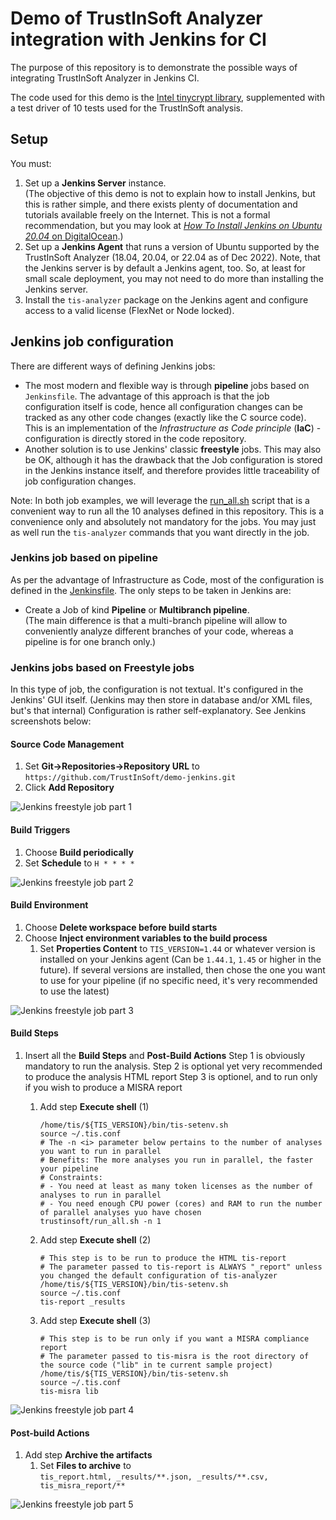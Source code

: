 # Demo of **TrustInSoft Analyzer** integration with Jenkins for CI

The purpose of this repository is to demonstrate the possible ways of
integrating TrustInSoft Analyzer in Jenkins CI.

The code used for this demo is the
[Intel tinycrypt library](https://github.com/intel/tinycrypt),
supplemented with a test driver of 10 tests used for the TrustInSoft analysis.

## Setup

You must:

1. Set up a **Jenkins Server** instance.  
   (The objective of this demo is not to explain how to install Jenkins, but
   this is rather simple, and there exists plenty of documentation and
   tutorials available freely on the Internet.
   This is not a formal recommendation, but you may look at
   [_How To Install Jenkins on Ubuntu 20.04_ on DigitalOcean](https://www.digitalocean.com/community/tutorials/how-to-install-jenkins-on-ubuntu-20-04).)
2. Set up a **Jenkins Agent** that runs a version of Ubuntu supported by the
   TrustInSoft Analyzer (18.04, 20.04, or 22.04 as of Dec 2022).
   Note, that the Jenkins server is by default a Jenkins agent, too. So, at
   least for small scale deployment, you may not need to do more than
   installing the Jenkins server.
3. Install the `tis-analyzer` package on the Jenkins agent and configure
   access to a valid license (FlexNet or Node locked).

## Jenkins job configuration

There are different ways of defining Jenkins jobs:

- The most modern and flexible way is through **pipeline** jobs based on
  `Jenkinsfile`.
  The advantage of this approach is that the job configuration itself is
  code, hence all configuration changes can be tracked as any other code
  changes (exactly like the C source code). This is an implementation of the
  _Infrastructure as Code principle_ (**IaC**) - configuration is directly
  stored in the code repository.
- Another solution is to use Jenkins' classic **freestyle** jobs.
  This may also be OK, although it has the drawback that the Job configuration
  is stored in the Jenkins instance itself, and therefore provides little
  traceability of job configuration changes.

Note: In both job examples, we will leverage the [run_all.sh](trustinsoft/run_all.sh)
script that is a convenient way to run all the 10 analyses defined in this
repository. This is a convenience only and absolutely not mandatory for
the jobs. You may just as well run the `tis-analyzer` commands that you want
directly in the job.

### Jenkins job based on pipeline

As per the advantage of Infrastructure as Code, most of the configuration is
defined in the [Jenkinsfile](Jenkinsfile). The only steps to be taken in
Jenkins are:

- Create a Job of kind **Pipeline** or **Multibranch pipeline**.  
  (The main difference is that a multi-branch pipeline will allow to
  conveniently analyze different branches of your code, whereas a pipeline
  is for one branch only.)

### Jenkins jobs based on Freestyle jobs

In this type of job, the configuration is not textual. It's configured in the
Jenkins' GUI itself.
(Jenkins may then store in database and/or XML files, but's that internal)
Configuration is rather self-explanatory. See Jenkins screenshots below:

#### Source Code Management

1. Set **Git->Repositories->Repository URL** to `https://github.com/TrustInSoft/demo-jenkins.git`
2. Click **Add Repository**

![Jenkins freestyle job part 1](pics/demo-jenkins_freeflow_1_Source_Code_Management.png "Part 1")

#### Build Triggers

1. Choose **Build periodically**
2. Set **Schedule** to `H * * * *`

![Jenkins freestyle job part 2](pics/demo-jenkins_freeflow_2_Build_Triggers.png "Part 2")

#### Build Environment

1. Choose **Delete workspace before build starts**
2. Choose **Inject environment variables to the build process**
   1. Set **Properties Content** to `TIS_VERSION=1.44` or whatever version is installed on your Jenkins agent (Can be `1.44.1`, `1.45` or higher in the future).
      If several versions are installed, then chose the one you want to use for your pipeline (if no specific need, it's very recommended to use the latest)

![Jenkins freestyle job part 3](pics/demo-jenkins_freeflow_3_Build_Environment.png "Part 3")

#### Build Steps

1. Insert all the **Build Steps** and **Post-Build Actions**
   Step 1 is obviously mandatory to run the analysis.
   Step 2 is optional yet very recommended to produce the analysis HTML report
   Step 3 is optionel, and to run only if you wish to produce a MISRA report
   
   1. Add step **Execute shell** (1)
      ```
      /home/tis/${TIS_VERSION}/bin/tis-setenv.sh
      source ~/.tis.conf
      # The -n <i> parameter below pertains to the number of analyses you want to run in parallel
      # Benefits: The more analyses you run in parallel, the faster your pipeline
      # Constraints:
      # - You need at least as many token licenses as the number of analyses to run in parallel
      # - You need enough CPU power (cores) and RAM to run the number of parallel analyses yuo have chosen
      trustinsoft/run_all.sh -n 1
      ```
   2. Add step **Execute shell** (2)
      ```
      # This step is to be run to produce the HTML tis-report
      # The parameter passed to tis-report is ALWAYS "_report" unless you changed the default configuration of tis-analyzer 
      /home/tis/${TIS_VERSION}/bin/tis-setenv.sh
      source ~/.tis.conf
      tis-report _results
      ```
   3. Add step **Execute shell** (3)
      ```
      # This step is to be run only if you want a MISRA compliance report
      # The parameter passed to tis-misra is the root directory of the source code ("lib" in te current sample project)
      /home/tis/${TIS_VERSION}/bin/tis-setenv.sh
      source ~/.tis.conf
      tis-misra lib
      ```

![Jenkins freestyle job part 4](pics/demo-jenkins_freeflow_4_Build_Steps.png "Part 4")

#### Post-build Actions

1. Add step **Archive the artifacts**
   1. Set **Files to archive** to  
      `tis_report.html, _results/**.json, _results/**.csv, tis_misra_report/**`

![Jenkins freestyle job part 5](pics/demo-jenkins_freeflow_5_Post-build_Actions.png "Part 5")
